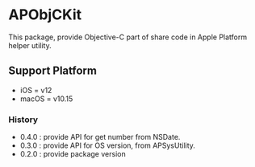 # APObjCKit

This package, provide Objective-C part of share code in Apple Platform helper utility.

## Support Platform

- iOS = v12
- macOS = v10.15

### History

- 0.4.0 : provide API for get number from NSDate.
- 0.3.0 : provide API for OS version, from APSysUtility.
- 0.2.0 : provide package version


